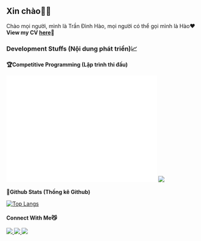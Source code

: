 ## Xin chào👨‍💻

Chào mọi người, mình là Trần Đình Hào, mọi người có thể gọi mình là Hào❤️
**View my CV [here](http://tdh.id.vn/)📜**
### Development Stuffs (Nội dung phát triển)📈

<b> 🏆Competitive Programming (Lập trình thi đấu)</b>
<p float="left">
<img height="280em" src="https://raw.githubusercontent.com/trandinhhao/cf/main/output/light_card.svg" />
<img height="273em" src="https://leetcard.jacoblin.cool/trandinhhao?theme=wtf&font=B612&ext=activity" />
</p>

<b> 📝Github Stats (Thống kê Github)</b>

[![Top Langs](https://github-readme-stats.vercel.app/api/top-langs/?username=trandinhhao&layout=compact)](https://github.com/trandinhhao/github-readme-stats)

#### Connect With Me😼

<p left="center">
<a href="https://www.linkedin.com/in/trandinhhao">
  <img src="https://img.shields.io/badge/linkedin-%230077B5.svg?&style=for-the-badge&logo=linkedin&logoColor=white" height=25>
</a> 
<a href="https://www.facebook.com/trandinhhaoo">
  <img src="https://img.shields.io/badge/Facebook-1877F2?style=for-the-badge&logo=facebook&logoColor=white" height=25>
</a>
<a href="mailto:haodinhtran06@gmail.com">
  <img src="https://img.shields.io/badge/Gmail-D14836?style=for-the-badge&logo=gmail&logoColor=white" height=25>
</a>
</p>
